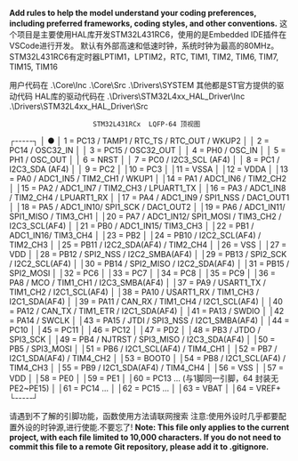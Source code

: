 **Add rules to help the model understand your coding preferences, including preferred frameworks, coding styles, and other conventions.**
这个项目是主要使用HAL库开发STM32L431RC6，使用的是Embedded IDE插件在VSCode进行开发。
默认有外部高速和低速时钟，系统时钟为最高的80MHz。
STM32L431RC6有定时器LPTIM1，LPTIM2，RTC, TIM1, TIM2, TIM6, TIM7, TIM15, TIM16

用户代码在
.\Core\Inc
.\Core\Src
.\Drivers\SYSTEM
其他都是ST官方提供的驱动代码
HAL库的驱动代码在
.\Drivers\STM32L4xx_HAL_Driver\Inc
.\Drivers\STM32L4xx_HAL_Driver\Src

                         STM32L431RCx  LQFP-64 顶视图
┌-----┐
│  ●  │ 1  = PC13 / TAMP1 / RTC_TS / RTC_OUT / WKUP2
│     │ 2  = PC14 / OSC32_IN
│     │ 3  = PC15 / OSC32_OUT
│     │ 4  = PH0  / OSC_IN
│     │ 5  = PH1  / OSC_OUT
│     │ 6  = NRST
│     │ 7  = PC0  / I2C3_SCL  (AF4)
│     │ 8  = PC1  / I2C3_SDA  (AF4)
│     │ 9  = PC2
│     │10  = PC3
│     │11  = VSSA
│     │12  = VDDA
│     │13  = PA0  / ADC1_IN5 / TIM2_CH1 / WKUP1
│     │14  = PA1  / ADC1_IN6 / TIM2_CH2
│     │15  = PA2  / ADC1_IN7 / TIM2_CH3 / LPUART1_TX
│     │16  = PA3  / ADC1_IN8 / TIM2_CH4 / LPUART1_RX
│     │17  = PA4  / ADC1_IN9 / SPI1_NSS / DAC1_OUT1
│     │18  = PA5  / ADC1_IN10/ SPI1_SCK / DAC1_OUT2
│     │19  = PA6  / ADC1_IN11/ SPI1_MISO / TIM3_CH1
│     │20  = PA7  / ADC1_IN12/ SPI1_MOSI / TIM3_CH2 / I2C3_SCL(AF4)
│     │21  = PB0  / ADC1_IN15/ TIM3_CH3
│     │22  = PB1  / ADC1_IN16/ TIM3_CH4
│     │23  = PB2
│     │24  = PB10 / I2C2_SCL(AF4) / TIM2_CH3
│     │25  = PB11 / I2C2_SDA(AF4) / TIM2_CH4
│     │26  = VSS
│     │27  = VDD
│     │28  = PB12 / SPI2_NSS / I2C2_SMBA(AF4)
│     │29  = PB13 / SPI2_SCK / I2C2_SCL(AF4)
│     │30  = PB14 / SPI2_MISO / I2C2_SDA(AF4)
│     │31  = PB15 / SPI2_MOSI
│     │32  = PC6
│     │33  = PC7
│     │34  = PC8
│     │35  = PC9
│     │36  = PA8  / MCO / TIM1_CH1 / I2C3_SMBA(AF4)
│     │37  = PA9  / USART1_TX / TIM1_CH2 / I2C1_SCL(AF4)
│     │38  = PA10 / USART1_RX / TIM1_CH3 / I2C1_SDA(AF4)
│     │39  = PA11 / CAN_RX / TIM1_CH4 / I2C1_SCL(AF4)
│     │40  = PA12 / CAN_TX / TIM1_ETR / I2C1_SDA(AF4)
│     │41  = PA13 / SWDIO
│     │42  = PA14 / SWCLK
│     │43  = PA15 / JTDI / SPI3_NSS / I2C1_SMBA(AF4)
│     │44  = PC10
│     │45  = PC11
│     │46  = PC12
│     │47  = PD2
│     │48  = PB3  / JTDO / SPI3_SCK
│     │49  = PB4  / NJTRST / SPI3_MISO / I2C3_SDA(AF4)
│     │50  = PB5  / SPI3_MOSI
│     │51  = PB6  / I2C1_SCL(AF4) / TIM4_CH1
│     │52  = PB7  / I2C1_SDA(AF4) / TIM4_CH2
│     │53  = BOOT0
│     │54  = PB8  / I2C1_SCL(AF4) / TIM4_CH3
│     │55  = PB9  / I2C1_SDA(AF4) / TIM4_CH4
│     │56  = VSS
│     │57  = VDD
│     │58  = PE0
│     │59  = PE1
│     │60  = PC13 … (与1脚同一引脚，64 封装无 PE2~PE15)
│     │61  = PC14 …
│     │62  = PC15 …
│     │63  = VBAT
│     │64  = VREF+
└-----┘

请遇到不了解的引脚功能，函数使用方法请联网搜索
注意:使用外设时几乎都要配置外设的时钟源,进行使能.不要忘了!
**Note: This file only applies to the current project, with each file limited to 10,000 characters. If you do not need to commit this file to a remote Git repository, please add it to .gitignore.**
